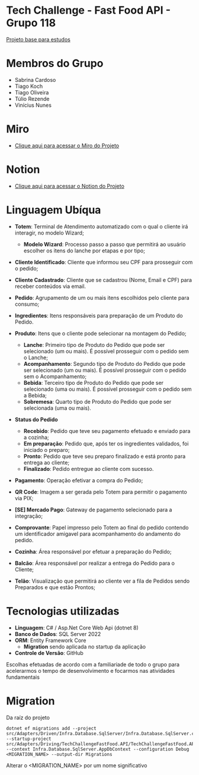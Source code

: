 # Tech Challenge - Fast Food API - Grupo 118

[Projeto base para estudos](https://github.com/tuliorezende/practice-hexagon-architecture)

# Membros do Grupo
- Sabrina Cardoso
- Tiago Koch
- Tiago Oliveira
- Túlio Rezende
- Vinícius Nunes

# Miro
- [Clique aqui para acessar o Miro do Projeto](https://miro.com/app/board/uXjVIDgIqTM=/?share_link_id=224738363095)

# Notion
- [Clique aqui para acessar o Notion do Projeto](https://www.notion.so/1d25c6f7a32e8045949dd2c342b6a403?v=1d25c6f7a32e806bb165000c707b9a3d&pvs=4)

# Linguagem Ubíqua

- **Totem**: Terminal de Atendimento automatizado com o qual o cliente irá interagir, no modelo Wizard;
  - **Modelo Wizard**: Processo passo a passo que permitirá ao usuário escolher os itens do lanche por etapas e por tipo;
- **Cliente Identificado**: Cliente que informou seu CPF para prosseguir com o pedido;
- **Cliente Cadastrado**: Cliente que se cadastrou (Nome, Email e CPF) para receber conteúdos via email.

- **Pedido**: Agrupamento de um ou mais itens escolhidos pelo cliente para consumo;
- **Ingredientes**: Itens responsáveis para preparação de um Produto do Pedido.

- **Produto**: Itens que o cliente pode selecionar na montagem do Pedido;
  - **Lanche**: Primeiro tipo de Produto do Pedido que pode ser selecionado (um ou mais). É possível prosseguir com o pedido sem o Lanche;
  - **Acompanhamento**: Segundo tipo de Produto do Pedido que pode ser selecionado (um ou mais). É possível prosseguir com o pedido sem o Acompanhamento;
  - **Bebida**: Terceiro tipo de Produto do Pedido que pode ser selecionado (uma ou mais). É possível prosseguir com o pedido sem a Bebida;
  - **Sobremesa**: Quarto tipo de Produto do Pedido que pode ser selecionada (uma ou mais).

- **Status do Pedido**
  - **Recebido**: Pedido que teve seu pagamento efetuado e enviado para a cozinha;
  - **Em preparação**: Pedido que, após ter os ingredientes validados, foi iniciado o preparo;
  - **Pronto**: Pedido que teve seu preparo finalizado e está pronto para entrega ao cliente;
  - **Finalizado**: Pedido entregue ao cliente com sucesso.

- **Pagamento**: Operação efetivar a compra do Pedido;
- **QR Code**: Imagem a ser gerada pelo Totem para permitir o pagamento via PIX;
- **[SE] Mercado Pago**: Gateway de pagamento selecionado para a integração;
- **Comprovante**: Papel impresso pelo Totem ao final do pedido contendo um identificador amigavel para acompanhamento do andamento do pedido.

- **Cozinha**: Área responsável por efetuar a preparação do Pedido;
- **Balcão**: Área responsável por realizar a entrega do Pedido para o Cliente;
- **Telão**: Visualização que permitirá ao cliente ver a fila de Pedidos sendo Preparados e que estão Prontos;

# Tecnologias utilizadas
- **Linguagem**: C# / Asp.Net Core Web Api (dotnet 8)
- **Banco de Dados**: SQL Server 2022
- **ORM**: Entity Framework Core
  - **Migration** sendo aplicada no startup da aplicação
- **Controle de Versão**: GitHub

Escolhas efetuadas de acordo com a familiariade de todo o grupo para acelerarmos o tempo de desenvolvimento e focarmos nas atividades fundamentais

# Migration
Da raíz do projeto

```shell
dotnet ef migrations add --project src/Adapters/Driven/Infra.Database.SqlServer/Infra.Database.SqlServer.csproj --startup-project src/Adapters/Driving/TechChallengeFastFood.API/TechChallengeFastFood.API.csproj --context Infra.Database.SqlServer.AppDbContext --configuration Debug <MIGRATION_NAME> --output-dir Migrations
```

Alterar o <MIGRATION_NAME> por um nome significativo